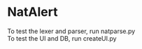 # NatAlert
To test the lexer and parser, run natparse.py <br>
To test the UI and DB, run createUI.py
